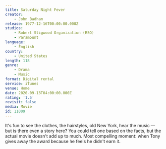 ```yaml
---
title: Saturday Night Fever
creator:
    - John Badham
release: 1977-12-16T00:00:00.000Z
studios:
    - Robert Stigwood Organization (RSO)
    - Paramount
language:
    - English
country:
    - United States
length: 118
genre:
    - Drama
    - Music
format: Digital rental
service: iTunes
venue: Home
date: 2020-09-13T04:00:00.000Z
rating: '1.5'
revisit: false
media: Movie
id: 11009
---
```


It's fun to see the clothes, the hairstyles, old New York, hear the music — but is there even a story here? You could tell one based on the facts, but the actual movie doesn't add up to much. Most compelling moment: when Tony gives away the award because he feels he didn't earn it.
